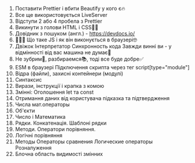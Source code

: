 <!--*! План уроку  -->
<!--*? Введення -->

1. Поставити Prettier і вбити Beautify у кого є🔥
2. Все ще використовується LiveServer
3. Відступи 2 або 4 пробела з Prettier
4. Викинути з голови HTML і CSS🤷‍♂️
5. Довідник з пошуком (англ.) - https://devdocs.io/
6. 👨🏻‍💻 Що таке JS і як він виконується в браузері🤓
7. Двіжок Інтерпретатор Синхронность кода Завжди винні ви - у відмінності від
   вас машина не думає🤖
8. Не зубрим💩, разбираемся📚, тоді все буде добре✅
9. ESM в браузері Підключення скрипта через тег script[type="module"]
10. Відра (файли), захисні контейнери (модулі)
    <!-- <script src="./01-var.js" type="module"></script> -->  
11. Синтаксис
12. Вирази, інструкції і крапка з комою
13. Змінні: Оголошення let та const
14. Отримання даних від користувача підказка та підтвердження
15. Числа мат.операторы
16. Об'єкти
17. Число і Математика
18. Рядки. Конкатенація. Шаблоні рядки
19. Методи. Оператори порівняння.
20. Логічні порівняння
21. Методы Операторы сравнения Логические операторы Розналуження
22. Блочна область видимості змінних
